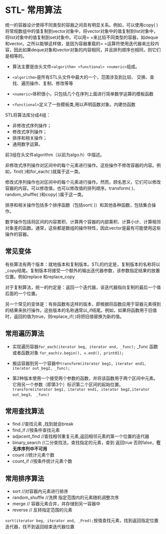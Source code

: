 # STL- 常用算法

统一的容器设计使得不同类型的容器之间具有明显关系。例如，可以使用copy( )将常规数组中的值复制到vector对象中，将vector对象中的值复制到list对象中，将list对象中的值复制到set对象中。可以用= =来比较不同类型的容器，如deque和vector。之所以能够这样做，是因为容器重载的= =运算符使用迭代器来比较内容，因此如果deque对象和vector对象的内容相同，并且排列顺序也相同，则它们是相等的。   
+ 算法主要是由头文件`<algorithm> <functional> <numeric>`组成。

+ `<algorithm>`是所有STL头文件中最大的一个，范围涉及到比较、 交换、查找、遍历操作、复制、修改等等

+ `<numeric>`体积很小，只包括几个在序列上面进行简单数学运算的模板函数

+ `<functional>`定义了一些模板类,用以声明函数对象。内建仿函数

STL将算法库分成4组：
+ 非修改式序列操作；
+ 修改式序列操作；
+ 排序和相关操作；
+ 通用数字运算。

前3组在头文件algorithm（以前为algo.h）中描述。   

非修改式序列操作对区间中的每个元素进行操作。这些操作不修改容器的内容。例如，find( )和for_each( )就属于这一类。   

修改式序列操作也对区间中的每个元素进行操作。然而，顾名思义，它们可以修改容器的内容。可以修改值，也可以修改值的排列顺序。transform( )、random_shuffle( )和copy( )属于这一类。    

排序和相关操作包括多个排序函数（包括sort( )）和其他各种函数，包括集合操作。   

数字操作包括将区间的内容累积、计算两个容器的内部乘积、计算小计、计算相邻对象差的函数。通常，这些都是数组的操作特性，因此vector是最有可能使用这些操作的容器。    

## 常见变体

有些算法有两个版本：就地版本和复制版本。STL的约定是，复制版本的名称将以_copy结尾。复制版本将接受一个额外的输出迭代器参数，该参数指定结果的放置位置。例如replace 和replace_copy   

对于复制算法，统一的约定是：返回一个迭代器，该迭代器指向复制的最后一个值后面的一个位置。   

另一个常见的变体是：有些函数有这样的版本，即根据将函数应用于容器元素得到的结果来执行操作。这些版本的名称通常以_if结尾。例如，如果将函数用于旧值时，返回的值为true，则replace_if( )将把旧值替换为新的值。 


## 常用遍历算法

+ 实现遍历容器`for_each(iterator beg, iterator end, _func);` _func 函数或者函数对象
`for_each(v.begin(), v.end(), print01);`

+ 搬运容器到另一个容器中`transform(iterator beg1, iterator end1, iterator out_beg2, _func);`
+ 第2种版本使用一个接受两个参数的函数，并将该函数用于两个区间中元素。它用另一个参数（即第3个）标识第二个区间的起始位置。   
  `transform(iterator beg1, iterator end1, iterator beg2,iterator out_beg3， _func)`   

## 常用查找算法

+ find //查找元素 ,找到就会break
+ find_if //按条件查找元素
+ adjacent_find //查找相邻重复元素,返回相邻元素的第一个位置的迭代器
+ binary_search //二分查找法，查找指定的元素，查到 返回true 否则false，**在无序序列中不可用**
+ count //统计元素个数
+ count_if //按条件统计元素个数

## 常用排序算法

+ sort //对容器内元素进行排序
+ random_shuffle //洗牌 指定范围内的元素随机调整次序
+ merge // 容器元素合并，并存储到另一容器中
+ reverse // 反转指定范围的元素

`sort(iterator beg, iterator end, _Pred);`按值查找元素，找到返回指定位置迭代器，找不到返回结束迭代器位置

